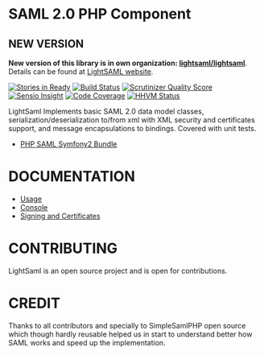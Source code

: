 SAML 2.0 PHP Component
======================

NEW VERSION
-----------

**New version of this library is in own organization: [lightsaml/lightsaml](https://github.com/lightsaml/lightsaml)**. 
Details can be found at [LightSAML website](http://www.lightsaml.com/LightSAML-Core/). 


[![Stories in Ready](https://badge.waffle.io/aerialship/lightsaml.png?label=ready&title=Ready)](https://waffle.io/aerialship/lightsaml)
[![Build Status](https://travis-ci.org/aerialship/lightsaml.svg)](https://travis-ci.org/aerialship/lightsaml)
[![Scrutinizer Quality Score](https://scrutinizer-ci.com/g/aerialship/lightsaml/badges/quality-score.png?s=bc6dc951b7ec67e23699ff28a35ccd98bf97415b)](https://scrutinizer-ci.com/g/aerialship/lightsaml/)
[![Sensio Insight](https://insight.sensiolabs.com/projects/a5537ce0-a513-4d3d-ba7a-21e9115f4c89/small.png)](https://insight.sensiolabs.com/projects/a5537ce0-a513-4d3d-ba7a-21e9115f4c89)
[![Code Coverage](https://scrutinizer-ci.com/g/aerialship/lightsaml/badges/coverage.png?b=master)](https://scrutinizer-ci.com/g/aerialship/lightsaml/?branch=master)
[![HHVM Status](http://hhvm.h4cc.de/badge/aerialship/lightsaml.svg)](http://hhvm.h4cc.de/package/aerialship/lightsaml)



LightSaml Implements basic SAML 2.0 data model classes, serialization/deserialization to/from xml with XML security and
certificates support, and message encapsulations to bindings. Covered with unit tests.

* [PHP SAML Symfony2 Bundle](https://github.com/aerialship/SamlSPBundle)


DOCUMENTATION
=============

* [Usage](doc/index.md)
* [Console](doc/console.md)
* [Signing and Certificates](doc/signing_and_certificates.md)


CONTRIBUTING
============

LightSaml is an open source project and is open for contributions.


CREDIT
======

Thanks to all contributors and specially to SimpleSamlPHP open source which though hardly reusable helped us in
start to understand better how SAML works and speed up the implementation.
